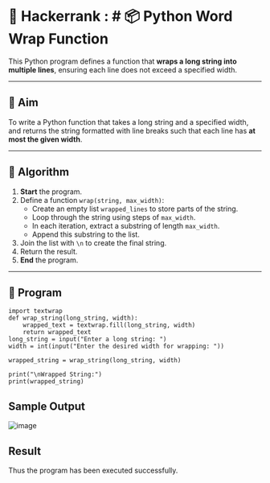 # 🔄 Hackerrank : # 📦 Python Word Wrap Function

This Python program defines a function that **wraps a long string into multiple lines**, ensuring each line does not exceed a specified width.

---

## 🎯 Aim

To write a Python function that takes a long string and a specified width, and returns the string formatted with line breaks such that each line has **at most the given width**.

---

## 🧠 Algorithm

1. **Start** the program.
2. Define a function `wrap(string, max_width)`:
   - Create an empty list `wrapped_lines` to store parts of the string.
   - Loop through the string using steps of `max_width`.
   - In each iteration, extract a substring of length `max_width`.
   - Append this substring to the list.
3. Join the list with `\n` to create the final string.
4. Return the result.
5. **End** the program.

---


## 🧪 Program
```
import textwrap
def wrap_string(long_string, width):
    wrapped_text = textwrap.fill(long_string, width)
    return wrapped_text
long_string = input("Enter a long string: ")
width = int(input("Enter the desired width for wrapping: "))

wrapped_string = wrap_string(long_string, width)

print("\nWrapped String:")
print(wrapped_string)
```

## Sample Output
![image](https://github.com/user-attachments/assets/d909ecfb-6c80-49d7-8643-f79bdb9b5abe)

## Result

Thus the program has been executed successfully.

